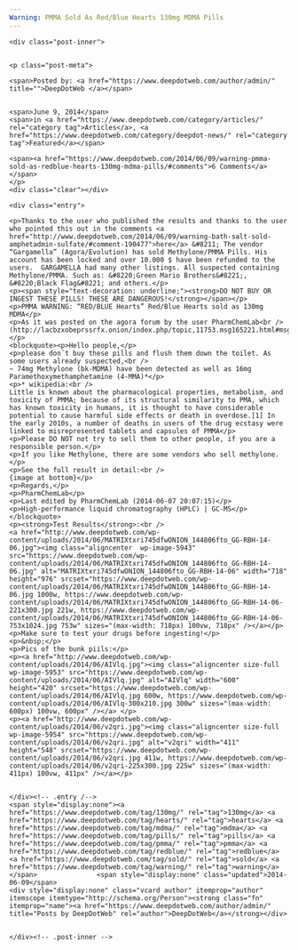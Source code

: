 ```yaml
---
Warning: PMMA Sold As Red/Blue Hearts 130mg MDMA Pills
---
```

<article class="post-listing post-5942 post type-post status-publish format-standard has-post-thumbnail hentry category-articles category-deepdot-news tag-130mg tag-hearts tag-mdma tag-pills tag-pmma tag-redblue tag-sold tag-warning">
    
    <div class="post-inner">
    
    
    <p class="post-meta">
    
    <span>Posted by: <a href="https://www.deepdotweb.com/author/admin/" title="">DeepDotWeb </a></span>
    
    
    <span>June 9, 2014</span>
    <span>in <a href="https://www.deepdotweb.com/category/articles/" rel="category tag">Articles</a>, <a href="https://www.deepdotweb.com/category/deepdot-news/" rel="category tag">Featured</a></span>
    
    <span><a href="https://www.deepdotweb.com/2014/06/09/warning-pmma-sold-as-redblue-hearts-130mg-mdma-pills/#comments">6 Comments</a></span>
    </p>
    <div class="clear"></div>
    
    <div class="entry">
    
    <p>Thanks to the user who published the results and thanks to the user who pointed this out in the comments <a href="http://www.deepdotweb.com/2014/06/09/warning-bath-salt-sold-amphetadmin-sulfate/#comment-190477">here</a> &#8211; The vendor “Gargamella” (Agora/Evolution) has sold Methylone/PMMA Pills. His account has been locked and over 10.000 $ have been refunded to the users.  GARGAMELLA had many other listings. All suspected containing Methylone/PMMA. Such as: &#8220;Green Mario Brothers&#8221;, &#8220;Black Flag&#8221; and others.</p>
    <p><span style="text-decoration: underline;"><strong>DO NOT BUY OR INGEST THESE PILLS! THESE ARE DANGEROUS!</strong></span></p>
    <p>PMMA WARNING: “RED/BLUE Hearts” Red/Blue Hearts sold as 130mg MDMA</p>
    <p>As it was posted on the agora forum by the user PharmChemLab<br />
    (http://lacbzxobeprssrfx.onion/index.php/topic,11753.msg165221.html#msg165221):</p>
    <blockquote><p>Hello people,</p>
    <p>please don´t buy these pills and flush them down the toilet. As some users already suspected,<br />
    ~ 74mg Methylone (bk-MDMA) have been detected as well as 16mg Paramethoxymethamphetamine (4-MMA)*</p>
    <p>* wikipedia:<br />
    Little is known about the pharmacological properties, metabolism, and toxicity of PMMA; because of its structural similarity to PMA, which has known toxicity in humans, it is thought to have considerable potential to cause harmful side effects or death in overdose.[1] In the early 2010s, a number of deaths in users of the drug ecstasy were linked to misrepresented tablets and capsules of PMMA</p>
    <p>Please DO NOT not try to sell them to other people, if you are a responsible person.</p>
    <p>If you like Methylone, there are some vendors who sell methylone.</p>
    <p>See the full result in detail:<br />
    {image at bottom}</p>
    <p>Regards,</p>
    <p>PharmChemLab</p>
    <p>Last edited by PharmChemLab (2014-06-07 20:07:15)</p>
    <p>High-performance liquid chromatography (HPLC) | GC-MS</p></blockquote>
    <p><strong>Test Results</strong>:<br />
    <a href="http://www.deepdotweb.com/wp-content/uploads/2014/06/MATRIXtxri745dfwONION_144806fto_GG-RBH-14-06.jpg"><img class="aligncenter  wp-image-5943" src="https://www.deepdotweb.com/wp-content/uploads/2014/06/MATRIXtxri745dfwONION_144806fto_GG-RBH-14-06.jpg" alt="MATRIXtxri745dfwONION_144806fto_GG-RBH-14-06" width="718" height="976" srcset="https://www.deepdotweb.com/wp-content/uploads/2014/06/MATRIXtxri745dfwONION_144806fto_GG-RBH-14-06.jpg 1000w, https://www.deepdotweb.com/wp-content/uploads/2014/06/MATRIXtxri745dfwONION_144806fto_GG-RBH-14-06-221x300.jpg 221w, https://www.deepdotweb.com/wp-content/uploads/2014/06/MATRIXtxri745dfwONION_144806fto_GG-RBH-14-06-753x1024.jpg 753w" sizes="(max-width: 718px) 100vw, 718px" /></a></p>
    <p>Make sure to test your drugs before ingesting!</p>
    <p>&nbsp;</p>
    <p>Pics of the bunk piils:</p>
    <p><a href="http://www.deepdotweb.com/wp-content/uploads/2014/06/AIVlq.jpg"><img class="aligncenter size-full wp-image-5953" src="https://www.deepdotweb.com/wp-content/uploads/2014/06/AIVlq.jpg" alt="AIVlq" width="600" height="420" srcset="https://www.deepdotweb.com/wp-content/uploads/2014/06/AIVlq.jpg 600w, https://www.deepdotweb.com/wp-content/uploads/2014/06/AIVlq-300x210.jpg 300w" sizes="(max-width: 600px) 100vw, 600px" /></a> </p>
    <p><a href="http://www.deepdotweb.com/wp-content/uploads/2014/06/v2qri.jpg"><img class="aligncenter size-full wp-image-5954" src="https://www.deepdotweb.com/wp-content/uploads/2014/06/v2qri.jpg" alt="v2qri" width="411" height="548" srcset="https://www.deepdotweb.com/wp-content/uploads/2014/06/v2qri.jpg 411w, https://www.deepdotweb.com/wp-content/uploads/2014/06/v2qri-225x300.jpg 225w" sizes="(max-width: 411px) 100vw, 411px" /></a></p>
    
    
    </div><!-- .entry /-->
    <span style="display:none"><a href="https://www.deepdotweb.com/tag/130mg/" rel="tag">130mg</a> <a href="https://www.deepdotweb.com/tag/hearts/" rel="tag">hearts</a> <a href="https://www.deepdotweb.com/tag/mdma/" rel="tag">mdma</a> <a href="https://www.deepdotweb.com/tag/pills/" rel="tag">pills</a> <a href="https://www.deepdotweb.com/tag/pmma/" rel="tag">pmma</a> <a href="https://www.deepdotweb.com/tag/redblue/" rel="tag">redblue</a> <a href="https://www.deepdotweb.com/tag/sold/" rel="tag">sold</a> <a href="https://www.deepdotweb.com/tag/warning/" rel="tag">warning</a></span>				<span style="display:none" class="updated">2014-06-09</span>
    <div style="display:none" class="vcard author" itemprop="author" itemscope itemtype="http://schema.org/Person"><strong class="fn" itemprop="name"><a href="https://www.deepdotweb.com/author/admin/" title="Posts by DeepDotWeb" rel="author">DeepDotWeb</a></strong></div>
    
    
    </div><!-- .post-inner -->
</article><!-- .post-listing -->

